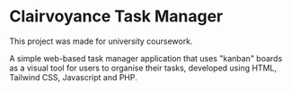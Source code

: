 # Clairvoyance Task Manager


This project was made for university coursework.

A simple web-based task manager application that uses "kanban" boards as a visual tool for users to organise their tasks, developed using HTML, Tailwind CSS, Javascript and PHP.
